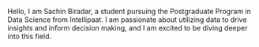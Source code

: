 Hello, I am Sachin Biradar, a student pursuing the Postgraduate Program in Data Science from Intellipaat. I am passionate about utilizing data to drive insights and inform decision making, and I am excited to be diving deeper into this field.


